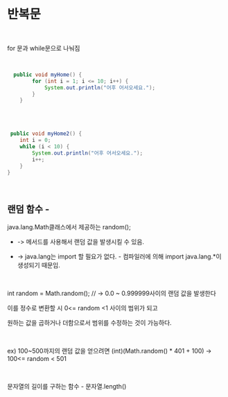 반복문
=============

<br/>

for 문과 while문으로 나눠짐

<br/>

```Java
  public void myHome() {
		for (int i = 1; i <= 10; i++) {
			System.out.println("어후 어서오세요.");
		}
	}
```

<br/>
<br/>
  
```Java
 public void myHome2() {
	int i = 0;
	while (i < 10) { 
		System.out.println("어후 어서오세요.");
		i++;
	}
}
```

<br/>


## 랜덤 함수 -

java.lang.Math클래스에서 제공하는 random(); 

* -> 메서드를 사용해서 랜덤 값을 발생시킬 수 있음.

* -> java.lang는 import 할 필요가 없다. - 컴파일러에 의해 import java.lang.*이 생성되기 때문임.

<br/>

int random = Math.random(); // -> 0.0 ~ 0.999999사이의 랜덤 값을 발생한다

이를 정수로 변환할 시 0<= random <1 사이의 범위가 되고 

원하는 값을 곱하거나 더함으로서 범위를 수정하는 것이 가능하다.

<br/>

ex) 100~500까지의 랜덤 값을 얻으려면
    (int)(Math.random() * 401 + 100)  -> 100<= random < 501

<br/>

문자열의 길이를 구하는 함수 - 문자열.length()

<br/>
